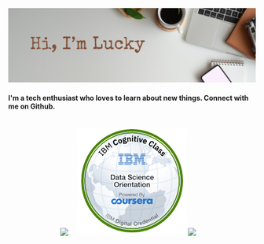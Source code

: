 <img align='justify' src='/Github_banner.png ' title="header">
<!-- You can create your own header images using Canva, it has a lot of templates. If you do, use the following link https://www.canva.com/join/celeriac-tread-jellyfish -->

#### I'm a tech enthusiast who loves to learn about new things. Connect with me on Github.
<!-- <br>
<div align='center'>

[![Shrikant's GitHub stats](https://github-readme-stats.vercel.app/api?username=StrixV54&show=prs_merged,prs_merged_percentage&hide=grade&show_icons=true&theme=city_lights)](https://github.com/anuraghazra/github-readme-stats)

[![My Skills](https://skillicons.dev/icons?i=js,html,css,wasm)](https://skillicons.dev)

</div> -->
<br>
<!-- 
<img align='left' src="https://github-readme-stats.vercel.app/api/top-langs/?username=Strixv54&layout=compact&count_private=true&show_icons=true&theme=tokyonight&langs_count=6&hide_border=true" alt="language stats" title="language stats"/> -->
<div align='center'>
<img src='https://media.giphy.com/media/TvLuZ00OIADoQ/giphy.gif' width="220"> &nbsp; &nbsp;  
    
 
<img align='justify' src='/data-science-orientation.png ' title="Badge" width="220">
<img src='https://media.giphy.com/media/bGgsc5mWoryfgKBx1u/giphy.gif' width="165"> &nbsp; &nbsp;
</div>

<!-- <table cellpadding="0%" cellspacing="0%" border="0" align="center">
    <tr cellpadding="0%" cellspacing="0%" border="0">
        <td cellpadding="0%" cellspacing="0%" border="0" style="border-collapse:collapse;border:none" align="center">
        <img style="border-radius:50%" src="/comp.png" title="Shrikant" height="300"/>
        </td>
        <td cellpadding="0%" cellspacing="0%" border="0" style="border-collapse:collapse;border:none;width:100%" align="justify">
        <p>Software Engineer | Designer | Developer </p>
        <p></p>
        <p>Feel Free to mess around.</p>
        <p>Student</p>
        </td>
    </tr>
</table> -->

#

<div align="center">


</div>

<!-- ------------ -->
